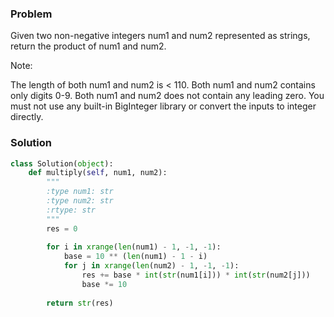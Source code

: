 ### Problem

Given two non-negative integers num1 and num2 represented as strings, return the product of num1 and num2.

Note:

The length of both num1 and num2 is < 110.
Both num1 and num2 contains only digits 0-9.
Both num1 and num2 does not contain any leading zero.
You must not use any built-in BigInteger library or convert the inputs to integer directly.

### Solution

```python
class Solution(object):
    def multiply(self, num1, num2):
        """
        :type num1: str
        :type num2: str
        :rtype: str
        """
        res = 0
        
        for i in xrange(len(num1) - 1, -1, -1):
            base = 10 ** (len(num1) - 1 - i)
            for j in xrange(len(num2) - 1, -1, -1):
                res += base * int(str(num1[i])) * int(str(num2[j]))
                base *= 10
        
        return str(res)
        
```